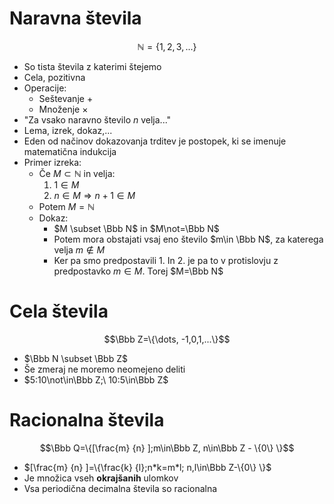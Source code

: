# Naravna števila
$$\mathbb N=\{1,2,3,...\}$$
- So tista števila z katerimi štejemo 
- Cela, pozitivna
- Operacije:
  - Seštevanje $+$
  - Množenje $×$
- "Za vsako naravno število $n$ velja..." 
- Lema, izrek, dokaz,...
- Eden od načinov dokazovanja trditev je postopek, ki se imenuje matematična indukcija
- Primer izreka:
  - Če $M \subset \mathbb N$ in velja:
    1. $1\in M$
    2. $n\in M \Rightarrow n+1\in M$
  - Potem $M=\mathbb N$
  - Dokaz:
    - $M \subset \Bbb N$ in $M\not=\Bbb N$
    - Potem mora obstajati vsaj eno število $m\in \Bbb N$, za katerega velja $m\not\in M$
    - Ker pa smo predpostavili 1. In 2. je pa to v protislovju z predpostavko $m\in M$. Torej $M=\Bbb N$
# Cela števila 
$$\Bbb Z=\{\dots, -1,0,1,...\}$$
- $\Bbb N \subset \Bbb Z$
- Še zmeraj ne moremo neomejeno deliti
- $5:10\not\in\Bbb Z;\ 10:5\in\Bbb Z$
# Racionalna števila 
$$\Bbb Q=\{[\frac{m} {n} ];m\in\Bbb Z, n\in\Bbb Z - \{0\} \}$$
- $[\frac{m} {n} ]=\{\frac{k} {l};n*k=m*l; n,l\in\Bbb Z-\{0\} \}$
- Je množica vseh **okrajšanih** ulomkov
- Vsa periodična decimalna števila so racionalna